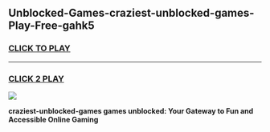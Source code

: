 
## Unblocked-Games-craziest-unblocked-games-Play-Free-gahk5
<h3>
<a href="https://premium76.site?title=craziest-unblocked-games&ref=23A">CLICK TO PLAY</a></h3>
<hr>

<h3>
<a href="https://premium76.site?title=craziest-unblocked-games&ref=23A">CLICK 2 PLAY</a>
  
</h3>

<a href="https://premium76.site?title=craziest-unblocked-games&ref=23A"><img src="https://clearcache.store/games.png"></a>


**craziest-unblocked-games games unblocked: Your Gateway to Fun and Accessible Online Gaming**
